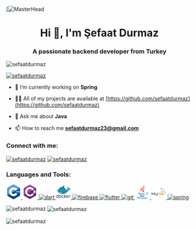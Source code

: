 [![MasterHead](https://www.google.com/search?q=java+ve+spring&client=opera&hs=asH&sca_esv=566267321&tbm=isch&sxsrf=AM9HkKnhst66ltcxUnQPEc5RG2vGJSeFMw:1695040941302&source=lnms&sa=X&ved=2ahUKEwjMjb7Jl7SBAxUn4AIHHa9DADgQ_AUoAnoECAIQBA&biw=1226&bih=562&dpr=1.5#imgrc=5MlekAri_1NO6M)
<h1 align="center">Hi 👋, I'm Şefaat Durmaz</h1>
<h3 align="center">A passionate backend developer from Turkey</h3>

<p align="left"> <img src="https://komarev.com/ghpvc/?username=sefaatdurmaz&label=Profile%20views&color=0e75b6&style=flat" alt="sefaatdurmaz" /> </p>

<p align="left"> <a href="https://github.com/ryo-ma/github-profile-trophy"><img src="https://github-profile-trophy.vercel.app/?username=sefaatdurmaz" alt="sefaatdurmaz" /></a> </p>

- 🔭 I’m currently working on **Spring**

- 👨‍💻 All of my projects are available at [https://github.com/sefaatdurmaz](https://github.com/sefaatdurmaz)

- 💬 Ask me about **Java**

- 📫 How to reach me **sefaatdurmaz23@gmail.com**

<h3 align="left">Connect with me:</h3>
<p align="left">
<a href="https://twitter.com/sefaatdurmaz" target="blank"><img align="center" src="https://raw.githubusercontent.com/rahuldkjain/github-profile-readme-generator/master/src/images/icons/Social/twitter.svg" alt="sefaatdurmaz" height="30" width="40" /></a>
<a href="https://linkedin.com/in/sefaatdurmaz" target="blank"><img align="center" src="https://raw.githubusercontent.com/rahuldkjain/github-profile-readme-generator/master/src/images/icons/Social/linked-in-alt.svg" alt="sefaatdurmaz" height="30" width="40" /></a>
</p>

<h3 align="left">Languages and Tools:</h3>
<p align="left"> <a href="https://www.w3schools.com/cpp/" target="_blank" rel="noreferrer"> <img src="https://raw.githubusercontent.com/devicons/devicon/master/icons/cplusplus/cplusplus-original.svg" alt="cplusplus" width="40" height="40"/> </a> <a href="https://www.w3schools.com/cs/" target="_blank" rel="noreferrer"> <img src="https://raw.githubusercontent.com/devicons/devicon/master/icons/csharp/csharp-original.svg" alt="csharp" width="40" height="40"/> </a> <a href="https://dart.dev" target="_blank" rel="noreferrer"> <img src="https://www.vectorlogo.zone/logos/dartlang/dartlang-icon.svg" alt="dart" width="40" height="40"/> </a> <a href="https://www.docker.com/" target="_blank" rel="noreferrer"> <img src="https://raw.githubusercontent.com/devicons/devicon/master/icons/docker/docker-original-wordmark.svg" alt="docker" width="40" height="40"/> </a> <a href="https://firebase.google.com/" target="_blank" rel="noreferrer"> <img src="https://www.vectorlogo.zone/logos/firebase/firebase-icon.svg" alt="firebase" width="40" height="40"/> </a> <a href="https://flutter.dev" target="_blank" rel="noreferrer"> <img src="https://www.vectorlogo.zone/logos/flutterio/flutterio-icon.svg" alt="flutter" width="40" height="40"/> </a> <a href="https://git-scm.com/" target="_blank" rel="noreferrer"> <img src="https://www.vectorlogo.zone/logos/git-scm/git-scm-icon.svg" alt="git" width="40" height="40"/> </a> <a href="https://www.java.com" target="_blank" rel="noreferrer"> <img src="https://raw.githubusercontent.com/devicons/devicon/master/icons/java/java-original.svg" alt="java" width="40" height="40"/> </a> <a href="https://www.mysql.com/" target="_blank" rel="noreferrer"> <img src="https://raw.githubusercontent.com/devicons/devicon/master/icons/mysql/mysql-original-wordmark.svg" alt="mysql" width="40" height="40"/> </a> <a href="https://spring.io/" target="_blank" rel="noreferrer"> <img src="https://www.vectorlogo.zone/logos/springio/springio-icon.svg" alt="spring" width="40" height="40"/> </a> </p>

<p><img align="left" src="https://github-readme-stats.vercel.app/api/top-langs?username=sefaatdurmaz&show_icons=true&locale=en&layout=compact" alt="sefaatdurmaz" /></p>

<p>&nbsp;<img align="center" src="https://github-readme-stats.vercel.app/api?username=sefaatdurmaz&show_icons=true&locale=en" alt="sefaatdurmaz" /></p>

<p><img align="center" src="https://github-readme-streak-stats.herokuapp.com/?user=sefaatdurmaz&" alt="sefaatdurmaz" /></p>
